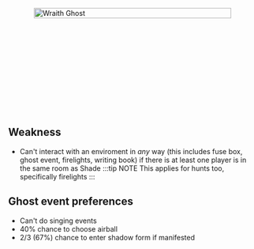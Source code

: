 <div class="wraith-container">
  <img src="/images/Shade_Discovered.webp" alt="Wraith Ghost" class="wraith-image" />
</div>

<style>
.wraith-container {
  display: flex;
  justify-content: center;
  align-items: center;
  min-height: 400px;
  position: relative;
  overflow: hidden;
}

.wraith-container::before {
  content: '';
  position: absolute;
  top: 0;
  left: 0;
  right: 0;
  bottom: 0;
  background: radial-gradient(circle at center, rgba(0,0,0,0) 30%, var(--vp-c-bg) 100%);
  pointer-events: none;
  z-index: 2;
}

.wraith-image {
  max-width: 400px;
  width: 100%;
  height: auto;
  filter: brightness(0.9) contrast(1.1);
  transition: all 0.3s ease;
}

.wraith-image:hover {
  filter: brightness(1) contrast(1.2);
  transform: scale(1.02);
}
</style>

## Weakness

- Can't interact with an enviroment in _any_ way (this includes fuse box, ghost event, firelights, writing book) if there is at least one player is in the same room as Shade
  :::tip NOTE
  This applies for hunts too, specifically firelights
  :::

## Ghost event preferences

- Can't do singing events
- 40% chance to choose airball
- 2/3 (67%) chance to enter shadow form if manifested
